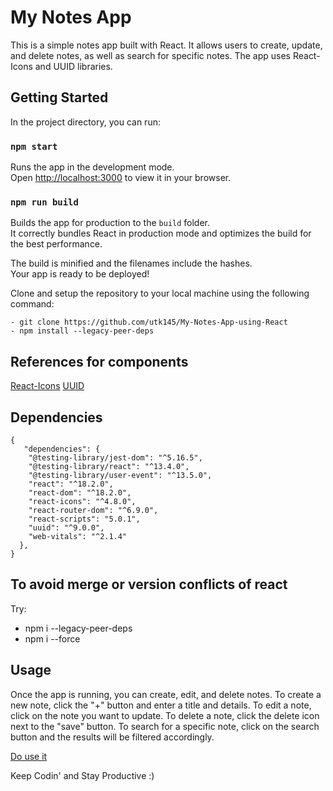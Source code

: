 # My Notes App

This is a simple notes app built with React. It allows users to create, update, and delete notes, as well as search for specific notes. The app uses React-Icons and UUID libraries. 

## Getting Started

In the project directory, you can run:

### `npm start`

Runs the app in the development mode.\
Open [http://localhost:3000](http://localhost:3000) to view it in your browser.


### `npm run build`

Builds the app for production to the `build` folder.\
It correctly bundles React in production mode and optimizes the build for the best performance.

The build is minified and the filenames include the hashes.\
Your app is ready to be deployed!


Clone and setup the repository to your local machine using the following command:

    - git clone https://github.com/utk145/My-Notes-App-using-React
    - npm install --legacy-peer-deps
 
## References for components
[React-Icons](https://react-icons.github.io/react-icons)
[UUID](https://www.npmjs.com/package/uuid)

## Dependencies

```
{
   "dependencies": {
    "@testing-library/jest-dom": "^5.16.5",
    "@testing-library/react": "^13.4.0",
    "@testing-library/user-event": "^13.5.0",
    "react": "^18.2.0",
    "react-dom": "^18.2.0",
    "react-icons": "^4.8.0",
    "react-router-dom": "^6.9.0",
    "react-scripts": "5.0.1",
    "uuid": "^9.0.0",
    "web-vitals": "^2.1.4"
  },
}

```

## To avoid merge or version conflicts of react 

Try:

- npm i --legacy-peer-deps
- npm i --force


## Usage

Once the app is running, you can create, edit, and delete notes. To create a new note, click the "+" button and enter a title and details. To edit a note, click on the note you want to update. To delete a note, click the delete icon next to the "save" button. To search for a specific note, click on the search button and the results will be filtered accordingly.


[Do use it](https://utproj-mynotes-react.pages.dev/)



Keep Codin' and Stay Productive :)
